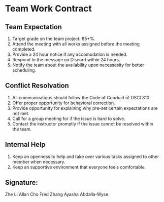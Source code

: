 # Team Work Contract

## Team Expectation
1. Target grade on the team project: 85+%.
2. Attend the meeting with all works assigned before the meeting completed.
3. Provide a 24 hour notice if any accomodation is needed.
4. Respond to the message on Discord within 24 hours.
5. Notify the team about the availability upon necessasity for better scheduling.

## Conflict Resolvation
1. All communications should follow the Code of Conduct of DSCI 310.
2. Offer proper opportunity for behavioral correction.
3. Provide opportunity for explaining why pre-set certain expectations are not met.
4. Call for a group meeting for if the issue is hard to solve.
5. Contact the instructor promptly if the issue cannot be resolved within the team.

## Internal Help
1. Keep an openness to help and take over various tasks assigned to other member when necessary.
2. Keep an supportive environment that everyone feels comfortable.

## Signature:
Zhe Li
Allan Cho
Fred Zhang
Ayasha Abdalla-Wyse
